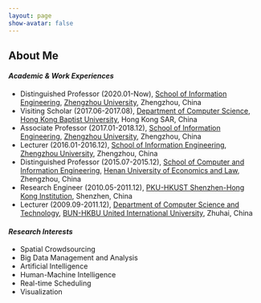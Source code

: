 ```yaml
---
layout: page
show-avatar: false
---
```

<h2 style="text-align: left;">About Me</h2>

#### _Academic & Work Experiences_

- Distinguished Professor (2020.01-Now), [School of Information Engineering](https://xg.zzu.edu.cn/), [Zhengzhou University](https://www.zzu.edu.cn/), Zhengzhou, China
- Visiting Scholar (2017.06-2017.08), [Department of Computer Science](https://www.comp.hkbu.edu.hk), [Hong Kong Baptist University](https://www.hkbu.edu.hk), Hong Kong SAR, China
- Associate Professor (2017.01-2018.12), [School of Information Engineering](https://xg.zzu.edu.cn/), [Zhengzhou University](https://www.zzu.edu.cn/), Zhengzhou, China
- Lecturer (2016.01-2016.12), [School of Information Engineering](https://xg.zzu.edu.cn/), [Zhengzhou University](https://www.zzu.edu.cn/), Zhengzhou, China
- Distinguished Professor (2015.07-2015.12), [School of Computer and Information Engineering](http://cs.huel.edu.cn/), [Henan University of Economics and Law](http://www.huel.edu.cn/), Zhengzhou, China
- Research Engineer (2010.05-2011.12), [PKU-HKUST Shenzhen-Hong Kong Institution](http://www.ier.org.cn/), Shenzhen, China
- Lecturer (2009.09-2011.12), [Department of Computer Science and Technology](http://comp.hkbu.edu.hk/), [BUN-HKBU United International University](http://www.hkbu.edu.hk/), Zhuhai, China

#### _Research Interests_

- Spatial Crowdsourcing
- Big Data Management and Analysis
- Artificial Intelligence 
- Human-Machine Intelligence
- Real-time Scheduling
- Visualization

